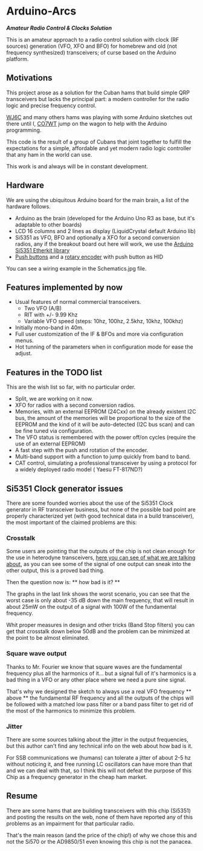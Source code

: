 
# Arduino-Arcs #

_**Amateur Radio Control & Clocks Solution**_

This is an amateur approach to a radio control solution with clock (RF sources) generation (VFO, XFO and BFO) for homebrew and old (not frequency synthesized) transceivers; of curse based on the Arduino platform.

## Motivations ##

This project arose as a solution for the Cuban hams that build simple QRP transceivers but lacks the principal part: a modern controller for the radio logic and precise frequency control.

[WJ6C](http://www.qrz.com/db/wj6c) and many others hams was playing with some Arduino sketches out there until I, [CO7WT](http://www.qrz.com/db/co7wt) jump on the wagon to help with the Arduino programming.

This code is the result of a group of Cubans that joint together to fulfill the expectations for a simple, affordable and yet modern radio logic controller that any ham in the world can use.

This work is and always will be in constant development.

## Hardware ##

We are using the ubiquitous Arduino board for the main brain, a list of the hardware follows.

- Arduino as the brain (developed for the Arduino Uno R3 as base, but it's adaptable to other boards)
- LCD 16 columns and 2 lines as display (LiquidCrystal default Arduino lib)
- Si5351 as VFO, BFO and optionally a XFO for a second conversion radios, any if the breakout board out here will work, we use the [Arduino Si5351 Etherkit library](https://github.com/etherkit/Si5351Arduino)
- [Push buttons](https://github.com/thomasfredericks/Bounce2/) and a [rotary encoder](https://github.com/mathertel/RotaryEncoder) with push button as HID

You can see a wiring example in the Schematics.jpg file.

## Features implemented by now ##

- Usual features of normal commercial transceivers.
    - Two VFO (A/B)
    - RIT with +/- 9.99 Khz
    - Variable VFO speed (steps: 10hz, 100hz, 2.5khz, 10khz, 100khz)
- Initially mono-band in 40m.
- Full user customization of the IF & BFOs and more via configuration menus.
- Hot tunning of the parameters when in configuration mode for ease the adjust.

## Features in the TODO list ##

This are the wish list so far, with no particular order.

- Split, we are working on it now.
- XFO for radios with a second conversion radios.
- Memories, with an external EEPROM (24Cxx) on the already existent I2C bus, the amount of the memories will be proportional to the size of the EEPROM and the kind of it will be auto-detected (I2C bus scan) and can be fine tuned via configuration.
- The VFO status is remembered with the power off/on cycles (require the use of an external EEPROM)
- A fast step with the push and rotation of the encoder.
- Multi-band support with a function to jump quickly from band to band.
- CAT control, simulating a professional transceiver by using a protocol for a widely deployed radio model ( Yaesu FT-817ND?)

## Si5351 Clock generator issues ##

There are some founded worries about the use of the Si5351 Clock generator in RF transceiver business, but none of the possible bad point are properly characterized yet (with good technical data in a build transceiver), the most important of the claimed problems are this:

### Crosstalk ###

Some users are pointing that the outputs of the chip is not clean enough for the use in heterodyne transceivers, [here you can see of what we are talking about](http://nt7s.com/2014/12/si5351a-investigations-part-8/), as you can see some of the signal of one output can sneak into the other output, this is a proved bad thing.

Then the question now is: ** how bad is it? **

The graphs in the last link shows the worst scenario, you can see that the worst case is only about -35 dB down the main frequency, that will result in about 25mW on the output of a signal with 100W of the fundamental frequency.

Whit proper measures in design and other tricks (Band Stop filters) you can get that crosstalk down below 50dB and the problem can be minimized at the point to be almost eliminated.

### Square wave output ###

Thanks to Mr. Fourier we know that square waves are the fundamental frequency plus all the harmonics of it... but a signal full of it's harmonics is a bad thing in a VFO or any other place where we need a pure sine signal.

That's why we designed the sketch to always use a real VFO frequency ** above ** the fundamental RF frequency and all the outputs of the chips will be followed with a matched low pass filter or a band pass filter to get rid of the most of the harmonics to minimize this problem.

### Jitter ###

There are some sources talking about the jitter in the output frequencies, but this author can't find any technical info on the web about how bad is it.

For SSB communications we (humans) can tolerate a jitter of about 2-5 hz without noticing it, and free running LC oscillators can have more than that and we can deal with that, so I think this will not defeat the purpose of this Chip as a frequency generator in the cheap ham market.

## Resume ##

There are some hams that are building transceivers with this chip (Si5351) and posting the results on the web, none of them have reported any of this problems as an impairment for that particular radio.

That's the main reason (and the price of the chip!) of why we chose this and not the Si570 or the AD9850/51 even knowing this chip is not the panacea.
